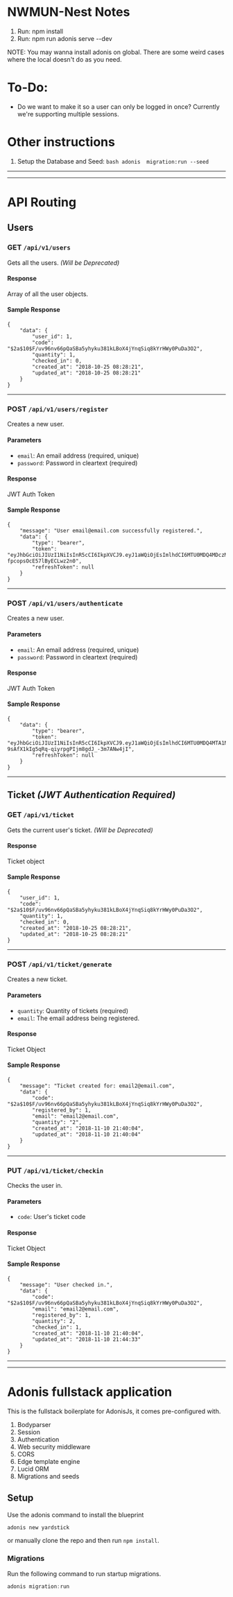 # NWMUN-Nest Notes

1. Run: npm install
2. Run: npm run adonis serve --dev

NOTE: You may wanna install adonis on global. There are some weird cases where the local doesn't do as you need.

# To-Do:
* Do we want to make it so a user can only be logged in once? Currently we're supporting multiple sessions.

# Other instructions
1. Setup the Database and Seed: ```bash adonis  migration:run --seed```

---
--- 
# API Routing

## Users
### GET `/api/v1/users`
Gets all the users. _(Will be Deprecated)_
#### Response
Array of all the user objects.
#### Sample Response
```
{
    "data": {
        "user_id": 1,
        "code": "$2a$10$F/uv96nv66pQaSBa5yhyku381kLBoX4jYnqSiq8kYrHWy0PuDa3O2",
        "quantity": 1,
        "checked_in": 0,
        "created_at": "2018-10-25 08:28:21",
        "updated_at": "2018-10-25 08:28:21"
    }
}
```
---
### POST `/api/v1/users/register`
Creates a new user.
#### Parameters
* `email`: An email address (required, unique)
* `password`: Password in cleartext (required)

#### Response
JWT Auth Token
#### Sample Response
```
{
    "message": "User email@email.com successfully registered.",
    "data": {
        "type": "bearer",
        "token": "eyJhbGciOiJIUzI1NiIsInR5cCI6IkpXVCJ9.eyJ1aWQiOjEsImlhdCI6MTU0MDQ4MDczMH0.Np5nWQyjZt1P_U0WpRyv-fpcopsOcE57lByECLwz2n0",
        "refreshToken": null
    }
}
```
---
### POST `/api/v1/users/authenticate`
Creates a new user.
#### Parameters
* `email`: An email address (required, unique)
* `password`: Password in cleartext (required)

#### Response
JWT Auth Token
#### Sample Response
```
{
    "data": {
        "type": "bearer",
        "token": "eyJhbGciOiJIUzI1NiIsInR5cCI6IkpXVCJ9.eyJ1aWQiOjEsImlhdCI6MTU0MDQ4MTA1NH0.hFR-9sAfX1kIg5qRq-qiyrpgPIjm8gdJ_-3m7ANw4jI",
        "refreshToken": null
    }
}
```
---
## Ticket _(JWT Authentication Required)_
### GET `/api/v1/ticket`
Gets the current user's ticket. _(Will be Deprecated)_
#### Response
Ticket object
#### Sample Response
```
{
    "user_id": 1,
    "code": "$2a$10$F/uv96nv66pQaSBa5yhyku381kLBoX4jYnqSiq8kYrHWy0PuDa3O2",
    "quantity": 1,
    "checked_in": 0,
    "created_at": "2018-10-25 08:28:21",
    "updated_at": "2018-10-25 08:28:21"
}
```
---
### POST `/api/v1/ticket/generate`
Creates a new ticket.
#### Parameters
* `quantity`: Quantity of tickets (required)
* `email`: The email address being registered.

#### Response
Ticket Object
#### Sample Response
```
{
    "message": "Ticket created for: email2@email.com",
    "data": {
        "code": "$2a$10$F/uv96nv66pQaSBa5yhyku381kLBoX4jYnqSiq8kYrHWy0PuDa3O2",
        "registered_by": 1,
        "email": "email2@email.com",
        "quantity": "2",
        "created_at": "2018-11-10 21:40:04",
        "updated_at": "2018-11-10 21:40:04"
    }
}
```
---
### PUT `/api/v1/ticket/checkin`
Checks the user in.
#### Parameters
* `code`: User's ticket code

#### Response
Ticket Object
#### Sample Response
```
{
    "message": "User checked in.",
    "data": {
        "code": "$2a$10$F/uv96nv66pQaSBa5yhyku381kLBoX4jYnqSiq8kYrHWy0PuDa3O2",
        "email": "email2@email.com",
        "registered_by": 1,
        "quantity": 2,
        "checked_in": 1,
        "created_at": "2018-11-10 21:40:04",
        "updated_at": "2018-11-10 21:44:33"
    }
}
```
---
---

# Adonis fullstack application

This is the fullstack boilerplate for AdonisJs, it comes pre-configured with.

1. Bodyparser
2. Session
3. Authentication
4. Web security middleware
5. CORS
6. Edge template engine
7. Lucid ORM
8. Migrations and seeds

## Setup

Use the adonis command to install the blueprint

```bash
adonis new yardstick
```

or manually clone the repo and then run `npm install`.


### Migrations

Run the following command to run startup migrations.

```js
adonis migration:run
```
